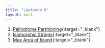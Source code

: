 ```yaml
---
title: "Leetcode 6"
layout: post
---
```


1. [Palindrome Partitioning](https://leetcode.com/problems/palindrome-partitioning/){:target="_blank"}
2. [Isomorphic Strings](https://leetcode.com/problems/isomorphic-strings/){:target="_blank"}
3. [Max Area of Island](https://leetcode.com/problems/max-area-of-island/){:target="_blank"}

